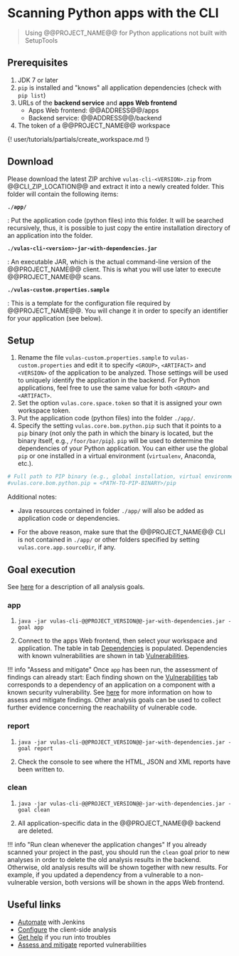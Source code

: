 # Scanning Python apps with the CLI

> Using @@PROJECT_NAME@@ for Python applications not built with SetupTools

## Prerequisites

1. JDK 7 or later
2. `pip` is installed and "knows" all application dependencies (check with `pip list`)
3. URLs of the **backend service** and **apps Web frontend**
    - Apps Web frontend: @@ADDRESS@@/apps
    - Backend service: @@ADDRESS@@/backend
4. The token of a @@PROJECT_NAME@@ workspace

{! user/tutorials/partials/create_workspace.md !}

## Download

Please download the latest ZIP archive `vulas-cli-<VERSION>.zip` from @@CLI_ZIP_LOCATION@@ and extract it into a newly created folder.
This folder will contain the following items:

**`./app/`**

: Put the application code (python files) into this folder. It will be searched recursively, thus, it is possible to just copy the entire installation directory of an application into the folder.

**`./vulas-cli-<version>-jar-with-dependencies.jar`**

: An executable JAR, which is the actual command-line version of the @@PROJECT_NAME@@ client. This is what you will use later to execute @@PROJECT_NAME@@ scans.

**`./vulas-custom.properties.sample`**

: This is a template for the configuration file required by @@PROJECT_NAME@@. You will change it in order to specify an identifier for your application (see below).

## Setup

1. Rename the file `vulas-custom.properties.sample` to `vulas-custom.properties` and edit it to specify `<GROUP>`, `<ARTIFACT>` and `<VERSION>` of the application to be analyzed. Those settings will be used to uniquely identify the application in the backend. For Python applications, feel free to use the same value for both `<GROUP>` and `<ARTIFACT>`.
2. Set the option `vulas.core.space.token` so that it is assigned your own workspace token.
3. Put the application code (python files) into the folder `./app/`.
4. Specify the setting `vulas.core.bom.python.pip` such that it points to a `pip` binary (not only the path in which the binary is located, but the binary itself, e.g., `/foor/bar/pip`). `pip` will be used to determine the dependencies of your Python application. You can either use the global `pip` or one installed in a virtual environment (`virtualenv`, Anaconda, etc.).

```ini
# Full path to PIP binary (e.g., global installation, virtual environment or Anaconda)
#vulas.core.bom.python.pip = <PATH-TO-PIP-BINARY>/pip
```

Additional notes:

- Java resources contained in folder `./app/` will also be added as application code or dependencies.

- For the above reason, make sure that the @@PROJECT_NAME@@ CLI is not contained in `./app/` or other folders specified by setting `vulas.core.app.sourceDir`, if any.

## Goal execution

See [here](../../manuals/analysis/) for a description of all analysis goals.

### app

1. `java -jar vulas-cli-@@PROJECT_VERSION@@-jar-with-dependencies.jar -goal app`

2. Connect to the apps Web frontend, then select your workspace and application. The table in tab [Dependencies](../../manuals/frontend/#dependencies) is populated. Dependencies with known vulnerabilities are shown in tab [Vulnerabilities](../../manuals/frontend/#vulnerabilities).

!!! info "Assess and mitigate"
    Once `app` has been run, the assessment of findings can already start: Each finding shown on the [Vulnerabilities](../../manuals/frontend/#vulnerabilities) tab corresponds to a dependency of an application on a component with a known security vulnerability. See [here](../../manuals/assess_and_mitigate/) for more information on how to assess and mitigate findings. Other analysis goals can be used to collect further evidence concerning the reachability of vulnerable code.

### report

1. `java -jar vulas-cli-@@PROJECT_VERSION@@-jar-with-dependencies.jar -goal report`

2. Check the console to see where the HTML, JSON and XML reports have been written to.

### clean

1. `java -jar vulas-cli-@@PROJECT_VERSION@@-jar-with-dependencies.jar -goal clean`

2. All application-specific data in the @@PROJECT_NAME@@ backend are deleted.

!!! info "Run clean whenever the application changes"
    If you already scanned your project in the past, you should run the `clean` goal prior to new analyses in order to delete the old analysis results in the backend. Otherwise, old analysis results will be shown together with new results. For example, if you updated a dependency from a vulnerable to a non-vulnerable version, both versions will be shown in the apps Web frontend.

## Useful links

- [Automate](../../tutorials/jenkins_howto) with Jenkins
- [Configure](../../manuals/setup/) the client-side analysis
- [Get help](../../support) if you run into troubles
- [Assess and mitigate](../../manuals/assess_and_mitigate) reported vulnerabilities
